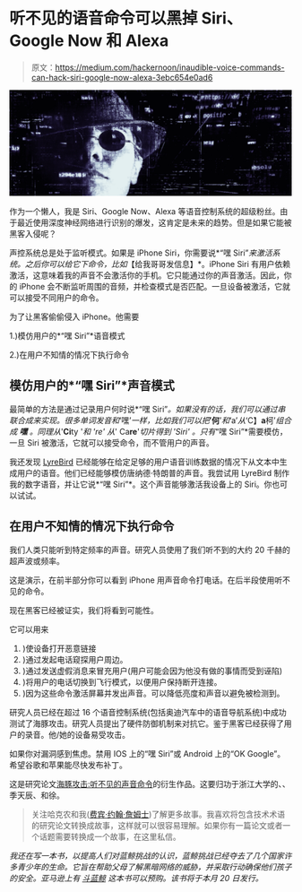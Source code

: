 # 听不见的语音命令可以黑掉 Siri、Google Now 和 Alexa

> 原文：<https://medium.com/hackernoon/inaudible-voice-commands-can-hack-siri-google-now-alexa-3ebc654e0ad6>

![](img/a3ab0ec34280ec664111dd450d178d2c.png)

作为一个懒人，我是 Siri、Google Now、Alexa 等语音控制系统的超级粉丝。由于最近使用深度神经网络进行识别的爆发，这肯定是未来的趋势。但是如果它能被黑客入侵呢？

声控系统总是处于监听模式。如果是 iPhone Siri，你需要说*“嘿 Siri”*来激活系统。之后你可以给它下命令，比如*【给我哥哥发信息】*。iPhone Siri 有用户依赖激活，这意味着我的声音不会激活你的手机。它只能通过你的声音激活。因此，你的 iPhone 会不断监听周围的音频，并检查模式是否匹配。一旦设备被激活，它就可以接受不同用户的命令。

为了让黑客偷偷侵入 iPhone。他需要

1.)模仿用户的*“嘿 Siri”*语音模式

2.)在用户不知情的情况下执行命令

## 模仿用户的*“嘿 Siri”*声音模式

最简单的方法是通过记录用户何时说*“嘿 Siri”*。如果没有的话，我们可以通过串联合成来实现。很多单词发音和*‘嘿’*一样，比如我们可以把*’****何****’*和*‘a’*从*‘C】****a****柯’*组合成 ***嘿*** 。同理从*'****Ci****ty '*和 *'re'* 从*' Ca****re****'*切片得到 *'Siri'* 。只有*“嘿 Siri”*需要模仿，一旦 Siri 被激活，它就可以接受命令，而不管用户的声音。

我还发现 [LyreBird](https://lyrebird.ai/) 已经能够在给定足够的用户语音训练数据的情况下从文本中生成用户的语音。他们已经能够模仿唐纳德·特朗普的声音。我尝试用 LyreBird 制作我的数字语音，并让它说*“嘿 Siri”*。这个声音能够激活我设备上的 Siri。你也可以试试。

## 在用户不知情的情况下执行命令

我们人类只能听到特定频率的声音。研究人员使用了我们听不到的大约 20 千赫的超声波或频率。

这是演示，在前半部分你可以看到 iPhone 用声音命令打电话。在后半段使用听不见的命令。

现在黑客已经被证实，我们将看到可能性。

它可以用来

1.  )使设备打开恶意链接
2.  )通过发起电话窥探用户周边。
3.  )通过发送虚假消息来冒充用户(用户可能会因为他没有做的事情而受到诬陷)
4.  )将用户的电话切换到飞行模式，以便用户保持断开连接。
5.  )因为这些命令激活屏幕并发出声音。可以降低亮度和声音以避免被检测到。

研究人员已经在超过 16 个语音控制系统(包括奥迪汽车中的语音导航系统)中成功测试了海豚攻击。研究人员提出了硬件防御机制来对抗它。鉴于黑客已经获得了用户的录音。他/她的设备易受攻击。

如果你对漏洞感到焦虑。禁用 IOS 上的“嘿 Siri”或 Android 上的“OK Google”。希望谷歌和苹果能尽快发布补丁。

这是研究论文[海豚攻击:听不见的声音命令](https://endchan.xyz/.media/50cf379143925a3926298f881d3c19ab-applicationpdf.pdf)的衍生作品。这要归功于浙江大学的、、季天辰、和徐。

> 关注哈克农和我([费宾·约翰·詹姆士](https://medium.com/u/75a616711f4e?source=post_page-----3ebc654e0ad6--------------------------------))了解更多故事。我喜欢将包含技术术语的研究论文转换成故事，这样就可以很容易理解。如果你有一篇论文或者一个话题需要转换成一个故事，在这里私信。

*我还在写一本书，以提高人们对蓝鲸挑战的认识，蓝鲸挑战已经夺去了几个国家许多青少年的生命。它旨在帮助父母了解黑暗网络的威胁，并采取行动确保他们孩子的安全。亚马逊上有* [*斗蓝鲸*](http://amzn.to/2gSdZXk) *这本书可以预购。该书将于本月 20 日发行。*